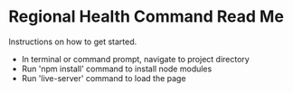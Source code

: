 # Regional Health Command Read Me 

Instructions on how to get started.

* In terminal or command prompt, navigate to project directory
* Run 'npm install' command to install node modules
* Run 'live-server' command to load the page  
 
